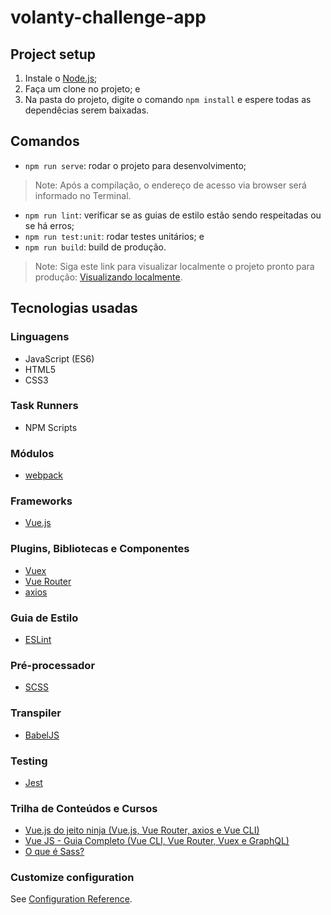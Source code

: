 # volanty-challenge-app

## Project setup
1. Instale o [Node.js](https://nodejs.org/en/);
2. Faça um clone no projeto; e
3. Na pasta do projeto, digite o comando `npm install` e espere todas as dependêcias serem baixadas.

## Comandos

* `npm run serve`: rodar o projeto para desenvolvimento;
> Note: Após a compilação, o endereço de acesso via browser será informado no Terminal.
* `npm run lint`: verificar se as guias de estilo estão sendo respeitadas ou se há erros;
* `npm run test:unit`: rodar testes unitários; e
* `npm run build`: build de produção.
> Note: Siga este link para visualizar localmente o projeto pronto para produção: [Visualizando localmente](https://cli.vuejs.org/guide/deployment.html#previewing-locally).

## Tecnologias usadas

### Linguagens
* JavaScript (ES6)
* HTML5
* CSS3

### Task Runners
* NPM Scripts

### Módulos
* [webpack](https://webpack.js.org)

### Frameworks
* [Vue.js](https://vuejs.org/)

### Plugins, Bibliotecas e Componentes
* [Vuex](https://vuex.vuejs.org/)
* [Vue Router](https://router.vuejs.org/)
* [axios](https://github.com/axios/axios)

### Guia de Estilo
* [ESLint](https://eslint.org/docs/user-guide/getting-started)

### Pré-processador
* [SCSS](https://sass-lang.com/)

### Transpiler
* [BabelJS](https://babeljs.io/)

### Testing
* [Jest](https://jestjs.io/)

### Trilha de Conteúdos e Cursos
* [Vue.js do jeito ninja (Vue.js, Vue Router, axios e Vue CLI)](https://www.youtube.com/playlist?list=PLcoYAcR89n-qq1vGRbaUiV6Q9puy0qigW)
* [Vue JS - Guia Completo (Vue CLI, Vue Router, Vuex e GraphQL)](https://www.udemy.com/vue-js-guia-completo/)
* [O que é Sass?](https://tableless.com.br/sass-um-outro-metodo-de-escrever-css/)

### Customize configuration
See [Configuration Reference](https://cli.vuejs.org/config/).
